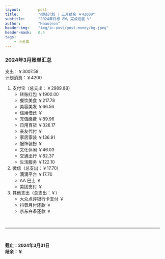 ```yaml
---
layout:        post
title:         "攒钱计划 | 三月结余 ￥42000"
subtitle:      "2024年目标 8W，完成进度 %"
author:        "Haauleon"
header-img:    "img/in-post/post-money/bg.jpeg"
header-mask:   0.4
tags:
    - 小金库
---
```


### 2024年3月账单汇总             
支出：￥3007.58         
计划消费：￥4200        

1. 支付宝（总支出：￥2989.88）   
    - 转账红包 ￥1900.00   
    - 餐饮美食 ￥217.78    
    - 美容美发 ￥66.56     
    - 信用借还 ￥    
    - 充值缴费 ￥89.96     
    - 日用百货 ￥328.17      
    - 亲友代付 ￥     
    - 家居家装 ￥136.91    
    - 服饰装扮 ￥    
    - 文化休闲 ￥46.03    
    - 交通出行 ￥82.37      
    - 生活服务 ￥122.10      
2. 微信（总支出：￥17.70）      
    - 滴滴平台 ￥17.70   
    - AA 巴士 ￥    
    - 美团支付 ￥       
3. 其他支出（总支出：￥）     
    - 大众点评银行卡支付 ￥    
    - 抖音月付还款 ￥    
    - 京东白条还款 ￥   

<br>

---

<br>

**截止：2024年3月31日**      
**结余：￥**        